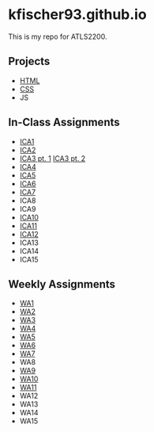 # kfischer93.github.io

This is my repo for ATLS2200.

## Projects

- <a href="https://kfischer93.github.io/quarter-term/page5.html">HTML</a>
- <a href="https://kfischer93.github.io/css-midterm/cssMid.html">CSS</a>
- JS

## In-Class Assignments

- <a href="https://github.com/kfischer93/kfischer93.github.io/blob/main/Fischer_Katie_inclassactivity1.pdf">ICA1</a> 
- <a href="https://github.com/kfischer93/kfischer93.github.io/blob/main/Copy%20of%20ICA2%20--%20Exploring%20Directory%20Structures%20(Week%202).pdf">ICA2</a> 
- <a href="https://kfischer93.github.io/ica/ica3a-fischer.html"> ICA3 pt. 1</a> <a href="https://kfischer93.github.io/ica/ica3-part2/ica3-part2.html"> ICA3 pt. 2</a> 
- <a href="https://kfischer93.github.io/ica/ica4.html"> ICA4</a>
- <a href="https://kfischer93.github.io/ica/ica5.html"> ICA5</a>
- <a href="https://kfischer93.github.io/ica/ica6-part1.html"> ICA6</a>
- <a href="https://kfischer93.github.io/ica/ica7.html"> ICA7</a>
- ICA8
- ICA9
- <a href="https://kfischer93.github.io/ica/ica10.html"> ICA10</a>
- <a href="https://kfischer93.github.io/ica/ica11.html"> ICA11</a>
- <a href="https://kfischer93.github.io/ica/balls.html"> ICA12</a>
- ICA13
- ICA14
- ICA15

## Weekly Assignments

- <a href="https://kfischer93.github.io/wa/wa1.html">WA1</a> 
- <a href="https://kfischer93.github.io/wa/wa2.html">WA2</a>
- <a href="https://kfischer93.github.io/wa/wa3.html">WA3</a>
- <a href="https://kfischer93.github.io/wa/wa4.html">WA4</a>
- <a href="https://kfischer93.github.io/wa/WA5.html">WA5</a>
- <a href="https://kfischer93.github.io/wa/wa6.html">WA6</a>
- <a href="https://kfischer93.github.io/wa/wa7.html">WA7</a>
- WA8
- <a href="https://kfischer93.github.io/wa/wa9.html">WA9</a>
- <a href="https://kfischer93.github.io/wa/wa10/wa10.html">WA10</a>
- <a href="https://kfischer93.github.io/wa/wa11.html">WA11</a>
- WA12
- WA13
- WA14
- WA15
